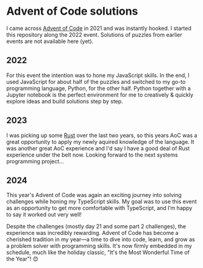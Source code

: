 # Advent of Code solutions 

I came across [Advent of Code](https://adventofcode.com) in 2021 and was instantly hooked.
I started this repository along the 2022 event. Solutions of puzzles from earlier events are not available here (yet).

## 2022
For this event the intention was to hone my JavaScript skills. In the end, I used JavaScript for about half
of the puzzles and switched to my go-to programming language, Python, for the other half. Python together
with a Jupyter notebook is the perfect environment for me to creatively & quickly explore ideas and build
solutions step by step.

## 2023
I was picking up some [Rust](https://www.rust-lang.org/) over the last two years, so this years AoC was a great opportunity to apply my newly aquired knowledge of the language. It was another great AoC experience and I'd say I have a good deal of Rust experience under the belt now. Looking forward to the next systems programming project...  

## 2024
This year's Advent of Code was again an exciting journey into solving challenges while honing my TypeScript skills. My goal was to use this event as an opportunity to get more comfortable with TypeScript, and I’m happy to say it worked out very well!

Despite the challenges (mostly day 21 and some part 2 challenges), the experience was incredibly rewarding. Advent of Code has become a cherished tradition in my year—a time to dive into code, learn, and grow as a problem solver with programming skills. It's now firmly embedded in my schedule, much like the holiday classic, "It's the Most Wonderful Time of the Year"! 😊
